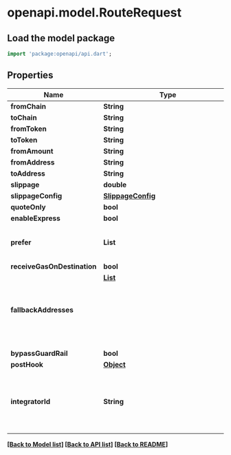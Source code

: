 # openapi.model.RouteRequest

## Load the model package
```dart
import 'package:openapi/api.dart';
```

## Properties
Name | Type | Description | Notes
------------ | ------------- | ------------- | -------------
**fromChain** | **String** |  | 
**toChain** | **String** |  | 
**fromToken** | **String** |  | 
**toToken** | **String** |  | 
**fromAmount** | **String** |  | 
**fromAddress** | **String** |  | [optional] 
**toAddress** | **String** |  | 
**slippage** | **double** |  | [optional] 
**slippageConfig** | [**SlippageConfig**](SlippageConfig.md) |  | [optional] 
**quoteOnly** | **bool** |  | [optional] 
**enableExpress** | **bool** |  | [optional] 
**prefer** | **List<String>** |  | [optional] [default to const []]
**receiveGasOnDestination** | **bool** |  | [optional] 
**fallbackAddresses** | [**List<Object>**](Object.md) |  | [optional] [default to const []]
**bypassGuardRail** | **bool** |  | [optional] 
**postHook** | [**Object**](.md) |  | [optional] 
**integratorId** | **String** | Can be sent in body to override header for this specific request. | [optional] 

[[Back to Model list]](../README.md#documentation-for-models) [[Back to API list]](../README.md#documentation-for-api-endpoints) [[Back to README]](../README.md)



